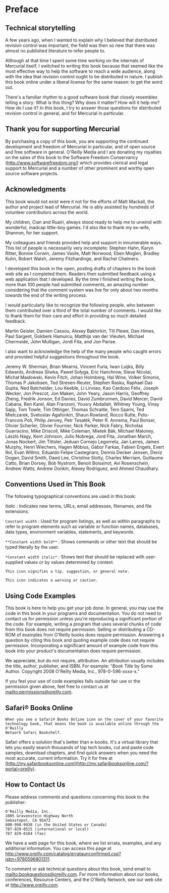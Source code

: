 # Preface

## Technical storytelling

A few years ago, when I wanted to explain why I believed that distributed revision
control was important, the field was then so new that there was almost no
published literature to refer people to.

Although at that time I spent some time working on the internals of Mercurial
itself, I switched to writing this book because that seemed like the most
effective way to help the software to reach a wide audience, along with the idea
that revision control ought to be distributed in nature. I publish this book
online under a liberal license for the same reason: to get the word out.

There's a familiar rhythm to a good software book that closely resembles telling a
story: What is this thing? Why does it matter? How will it help me? How do I use
it? In this book, I try to answer those questions for distributed revision control
in general, and for Mercurial in particular.

## Thank you for supporting Mercurial

By purchasing a copy of this book, you are supporting the continued development
and freedom of Mercurial in particular, and of open source and free software in
general. O'Reilly Media and I are donating my royalties on the sales of this book
to the Software Freedom Conservancy (<http://www.softwarefreedom.org/>) which
provides clerical and legal support to Mercurial and a number of other prominent
and worthy open source software projects.

## Acknowledgments

This book would not exist were it not for the efforts of Matt Mackall, the author
and project lead of Mercurial. He is ably assisted by hundreds of volunteer
contributors across the world.

My children, Cian and Ruairi, always stood ready to help me to unwind with
wonderful, madcap little-boy games. I'd also like to thank my ex-wife, Shannon,
for her support.

My colleagues and friends provided help and support in innumerable ways. This list
of people is necessarily very incomplete: Stephen Hahn, Karyn Ritter, Bonnie
Corwin, James Vasile, Matt Norwood, Eben Moglen, Bradley Kuhn, Robert Walsh,
Jeremy Fitzhardinge, and Rachel Chalmers.

I developed this book in the open, posting drafts of chapters to the book web site
as I completed them. Readers then submitted feedback using a web application that
I developed. By the time I finished writing the book, more than 100 people had
submitted comments, an amazing number considering that the comment system was live
for only about two months towards the end of the writing process.

I would particularly like to recognize the following people, who between them
contributed over a third of the total number of comments. I would like to thank
them for their care and effort in providing so much detailed feedback.

Martin Geisler, Damien Cassou, Alexey Bakhirkin, Till Plewe, Dan Himes, Paul
Sargent, Gokberk Hamurcu, Matthijs van der Vleuten, Michael Chermside, John
Mulligan, Jordi Fita, and Jon Parise.

I also want to acknowledge the help of the many people who caught errors and
provided helpful suggestions throughout the book.

Jeremy W. Sherman, Brian Mearns, Vincent Furia, Iwan Luijks, Billy Edwards,
Andreas Sliwka, Paweł Sołyga, Eric Hanchrow, Steve Nicolai, Michał Masłowski,
Kevin Fitch, Johan Holmberg, Hal Wine, Volker Simonis, Thomas P Jakobsen, Ted
Stresen-Reuter, Stephen Rasku, Raphael Das Gupta, Ned Batchelder, Lou Keeble, Li
Linxiao, Kao Cardoso Félix, Joseph Wecker, Jon Prescot, Jon Maken, John Yeary,
Jason Harris, Geoffrey Zheng, Fredrik Jonson, Ed Davies, David Zumbrunnen, David
Mercer, David Cabana, Ben Karel, Alan Franzoni, Yousry Abdallah, Whitney Young,
Vinay Sajip, Tom Towle, Tim Ottinger, Thomas Schraitle, Tero Saarni, Ted
Mielczarek, Svetoslav Agafonkin, Shaun Rowland, Rocco Rutte, Polo-Francois Poli,
Philip Jenvey, Petr Tesałék, Peter R. Annema, Paul Bonser, Olivier Scherler,
Olivier Fournier, Nick Parker, Nick Fabry, Nicholas Guarracino, Mike Driscoll,
Mike Coleman, Mietek Bák, Michael Maloney, László Nagy, Kent Johnson, Julio
Nobrega, Jord Fita, Jonathan March, Jonas Nockert, Jim Tittsler, Jeduan Cornejo
Legorreta, Jan Larres, James Murphy, Henri Wiechers, Hagen Möbius, Gábor Farkas,
Fabien Engels, Evert Rol, Evan Willms, Eduardo Felipe Castegnaro, Dennis Decker
Jensen, Deniz Dogan, David Smith, Daed Lee, Christine Slotty, Charles Merriam,
Guillaume Catto, Brian Dorsey, Bob Nystrom, Benoit Boissinot, Avi Rosenschein,
Andrew Watts, Andrew Donkin, Alexey Rodriguez, and Ahmed Chaudhary.

## Conventions Used in This Book

The following typographical conventions are used in this book:

*Italic*
: Indicates new terms, URLs, email addresses, filenames, and file extensions.

`Constant width`
: Used for program listings, as well as within paragraphs to refer to program
  elements such as variable or function names, databases, data types, environment
  variables, statements, and keywords.

`**Constant width bold**`
: Shows commands or other text that should be typed literally by the user.

`*Constant width italic*`
: Shows text that should be replaced with user-supplied values or by values
  determined by context.

```{tip}
This icon signifies a tip, suggestion, or general note.
```

```{caution}
This icon indicates a warning or caution.
```

## Using Code Examples

This book is here to help you get your job done. In general, you may use the code
in this book in your programs and documentation. You do not need to contact us for
permission unless you're reproducing a significant portion of the code. For
example, writing a program that uses several chunks of code from this book does
not require permission. Selling or distributing a CD-ROM of examples from O'Reilly
books does require permission. Answering a question by citing this book and
quoting example code does not require permission. Incorporating a significant
amount of example code from this book into your product's documentation does
require permission.

We appreciate, but do not require, attribution. An attribution usually includes
the title, author, publisher, and ISBN. For example: “*Book Title* by Some Author.
Copyright 2008 O'Reilly Media, Inc., 978-0-596-xxxx-x.”

If you feel your use of code examples falls outside fair use or the permission
given above, feel free to contact us at <mailto:permissions@oreilly.com>.

## Safari® Books Online

```{note}
When you see a Safari® Books Online icon on the cover of your favorite
technology book, that means the book is available online through the O'Reilly
Network Safari Bookshelf.
```

Safari offers a solution that's better than e-books. It's a virtual library that
lets you easily search thousands of top tech books, cut and paste code samples,
download chapters, and find quick answers when you need the most accurate, current
information. Try it for free at
[http://my.safaribooksonline.com](http://my.safaribooksonline.com/?portal=oreilly).

## How to Contact Us

Please address comments and questions concerning this book to the publisher:

```
O'Reilly Media, Inc.
1005 Gravenstein Highway North
Sebastopol, CA 95472
800-998-9938 (in the United States or Canada)
707-829-0515 (international or local)
707 829-0104 (fax)
```

We have a web page for this book, where we list errata, examples, and any
additional information. You can access this page at
<http://www.oreilly.com/catalog/errataunconfirmed.csp?isbn=9780596801311>.

To comment or ask technical questions about this book, send email to
<mailto:bookquestions@oreilly.com>. For more information about our books,
conferences, Resource Centers, and the O'Reilly Network, see our web site at
<http://www.oreilly.com>.
